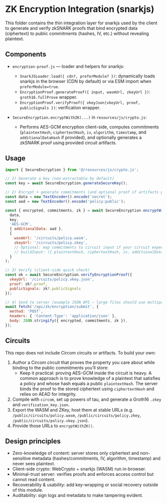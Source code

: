 # ZK Encryption Integration (snarkjs)

This folder contains the thin integration layer for snarkjs used by the client to generate and verify zkSNARK proofs that bind encrypted data (ciphertext) to public commitments (hashes, IV, etc.) without revealing plaintext.

## Components

- `encryption-proof.js` — loader and helpers for snarkjs:
  - `SnarkJSLoader.load({ cdn?, preferModule? })`: dynamically loads snarkjs in the browser (CDN by default) or via ESM import when `preferModule=true`.
  - `EncryptionProof.generateProof({ input, wasmUrl, zkeyUrl })`: `groth16.fullProve` wrapper.
  - `EncryptionProof.verifyProof({ vkeyJson|vkeyUrl, proof, publicSignals })`: verification wrapper.

- `SecureEncryption.encryptWithZK(...)` in `resources/js/crypto.js`:
  - Performs AES-GCM encryption client-side, computes commitments (`plaintextHash`, `ciphertextHash`, `iv`, `algorithm`, `timestamp`, and `additionalDataHash` if provided), and optionally generates a zkSNARK proof using provided circuit artifacts.

## Usage

```js
import { SecureEncryption } from '@/resources/js/crypto.js';

// 1) Generate a key (non-extractable by default)
const key = await SecureEncryption.generateSecureKey();

// 2) Encrypt + generate commitments (and optional proof if artifacts provided)
const data = new TextEncoder().encode('secret');
const aad = new TextEncoder().encode('policy:public');

const { encrypted, commitments, zk } = await SecureEncryption.encryptWithZK(
  data,
  key,
  'AES-GCM',
  { additionalData: aad },
  {
    wasmUrl: '/circuits/policy.wasm',
    zkeyUrl: '/circuits/policy.zkey',
    // Optional: map commitments to circuit input if your circuit expects a specific shape
    // buildInput: ({ plaintextHash, ciphertextHash, iv, additionalDataHash }) => ({ ... })
  }
);

// 3) Verify (client-side quick check)
const ok = await SecureEncryption.verifyEncryptionProof({
  vkeyUrl: '/circuits/policy.vkey.json',
  proof: zk?.proof,
  publicSignals: zk?.publicSignals
});

// 4) Send to server (example JSON API — large files should use multipart and include hashes alongside the blob)
await fetch('/api/zk/encryption/submit', {
  method: 'POST',
  headers: { 'Content-Type': 'application/json' },
  body: JSON.stringify({ encrypted, commitments, zk }),
});
```

## Circuits

This repo does not include Circom circuits or artifacts. To build your own:

1. Author a Circom circuit that proves the property you care about while binding to the public commitments you’ll store:
   - Keep it practical: proving AES-GCM inside the circuit is heavy. A common approach is to prove knowledge of a plaintext that satisfies a policy and whose hash equals a public `plaintextHash`. The server binds the proof to the stored ciphertext using `ciphertextHash` and relies on AEAD for integrity.
2. Compile with `circom`, set up powers of tau, and generate a Groth16 `.zkey` and `verification_key.json`.
3. Export the WASM and ZKey, host them at stable URLs (e.g. `/public/circuits/policy.wasm`, `/public/circuits/policy.zkey`, `/public/circuits/policy.vkey.json`).
4. Provide those URLs to `encryptWithZK()`.

## Design principles

- Zero-knowledge of content: server stores only ciphertext and non-sensitive metadata (hashes/commitments, IV, algorithm, timestamp) and never sees plaintext.
- Client-side crypto: WebCrypto + snarkjs (WASM) run in-browser.
- Minimal-trust server: verifies proofs and enforces access control but cannot read content.
- Recoverability & usability: add key-wrapping or social recovery outside of this module.
- Auditability: sign logs and metadata to make tampering evident.
